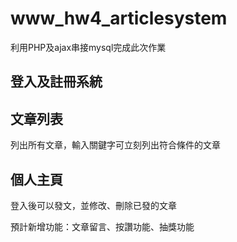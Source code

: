 # www_hw4_articlesystem

利用PHP及ajax串接mysql完成此次作業

## 登入及註冊系統
## 文章列表
列出所有文章，輸入關鍵字可立刻列出符合條件的文章
## 個人主頁
登入後可以發文，並修改、刪除已發的文章


預計新增功能：文章留言、按讚功能、抽獎功能
